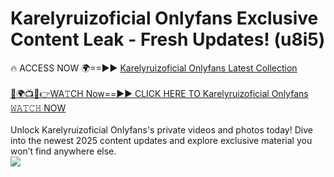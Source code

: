 # Karelyruizoficial Onlyfans Exclusive Content Leak - Fresh Updates! (u8i5)

🔥 ACCESS NOW 🌍==►► <a href="https://tinyurl.com/kvy9nzfs" rel="nofollow">Karelyruizoficial Onlyfans Latest Collection</a>
<br><br>
[🔴🌍📺📱👉WA𝚃CH Now==►► CLICK HERE TO Karelyruizoficial Onlyfans 𝚆𝙰𝚃𝙲𝙷 NOW](https://tinyurl.com/kvy9nzfs)
<br><br>
Unlock Karelyruizoficial Onlyfans's private videos and photos today! Dive into the newest 2025 content updates and explore exclusive material you won’t find anywhere else.
<br>
<a href="https://tinyurl.com/kvy9nzfs" rel="nofollow" data-target="animated-image.originalLink"><img src="https://camo.githubusercontent.com/8a4f000d20f83aca3bf7ec5f350d767afa0574a8a352519fd8cfa583a6f93a33/68747470733a2f2f692e696d6775722e636f6d2f644a486b345a712e676966" data-canonical-src="https://i.imgur.com/dJHk4Zq.gif" style="max-width: 100%; display: inline-block;" data-target="animated-image.originalImage"></a>
<br>
